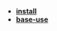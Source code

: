 * [**install**](/System%20Release/Raspberry%20Pi/Home%20Assistant/install/README)  
* [**base-use**](/System%20Release/Raspberry%20Pi/Home%20Assistant/base-use/README)  
